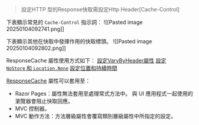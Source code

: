 > 設定HTTP 型的Response快取需設定Http Header[Cache-Control]

下表顯示常見的 `Cache-Control` 指示詞：
![[Pasted image 20250104092741.png]]

下表顯示其他在快取中發揮作用的快取標頭。
![[Pasted image 20250104092802.png]]

ResponseCache 屬性使用方式如下：
[設定VaryByHeader屬性](https://learn.microsoft.com/zh-tw/aspnet/core/performance/caching/response?view=aspnetcore-7.0#vary)
[設定`NoStore` 和 `Location.None`](https://learn.microsoft.com/zh-tw/aspnet/core/performance/caching/response?view=aspnetcore-7.0#nostore-and-locationnone)
[設定位置和持續時間](https://learn.microsoft.com/zh-tw/aspnet/core/performance/caching/response?view=aspnetcore-7.0#location-and-duration)

[ResponseCache](https://learn.microsoft.com/zh-tw/dotnet/api/microsoft.aspnetcore.mvc.responsecacheattribute) 屬性可以套用至：
- Razor Pages：屬性無法套用至處理常式方法中。 與 UI 應用程式一起使用的瀏覽器會阻止快取回應。
- MVC 控制器。
- MVC 動作方法：方法層級屬性會覆寫類別層級屬性中所指定的設定。